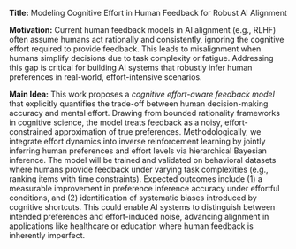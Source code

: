 **Title:** Modeling Cognitive Effort in Human Feedback for Robust AI Alignment  

**Motivation:** Current human feedback models in AI alignment (e.g., RLHF) often assume humans act rationally and consistently, ignoring the cognitive effort required to provide feedback. This leads to misalignment when humans simplify decisions due to task complexity or fatigue. Addressing this gap is critical for building AI systems that robustly infer human preferences in real-world, effort-intensive scenarios.  

**Main Idea:** This work proposes a *cognitive effort-aware feedback model* that explicitly quantifies the trade-off between human decision-making accuracy and mental effort. Drawing from bounded rationality frameworks in cognitive science, the model treats feedback as a noisy, effort-constrained approximation of true preferences. Methodologically, we integrate effort dynamics into inverse reinforcement learning by jointly inferring human preferences and effort levels via hierarchical Bayesian inference. The model will be trained and validated on behavioral datasets where humans provide feedback under varying task complexities (e.g., ranking items with time constraints). Expected outcomes include (1) a measurable improvement in preference inference accuracy under effortful conditions, and (2) identification of systematic biases introduced by cognitive shortcuts. This could enable AI systems to distinguish between intended preferences and effort-induced noise, advancing alignment in applications like healthcare or education where human feedback is inherently imperfect.
